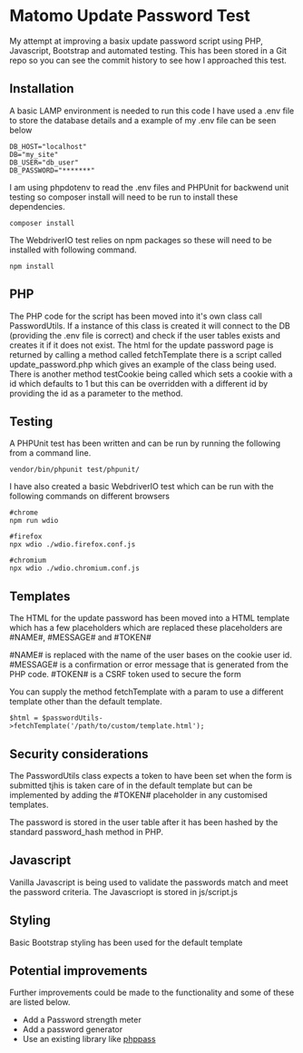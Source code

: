 # Matomo Update Password Test

My attempt at improving a basix update password script using PHP, Javascript, Bootstrap and automated testing.
This has been stored in a Git repo so you can see the commit history to see how I approached this test.

## Installation

A basic LAMP environment is needed to run this code I have used a .env file to store the database details and a example of my .env file can be seen below

```
DB_HOST="localhost"
DB="my_site"
DB_USER="db_user"
DB_PASSWORD="*******"
```

I am using phpdotenv to read the .env files and PHPUnit for backwend unit testing so composer install will need to be run to install
these dependencies.

```
composer install
```

The WebdriverIO test relies on npm packages so these will need to be installed with following command.

```
npm install
```

## PHP

The PHP code for the script has been moved into it's own class call PasswordUtils.
If a instance of this class is created it will connect to the DB (providing the .env file is correct) and check if 
the user tables exists and creates it if it does not exist.
The html for the update password page is returned by calling a method called fetchTemplate there is a script called update_password.php
which gives an example of the class being used.
There is another method testCookie being called which sets a cookie with a id which defaults to 1 but this can be overridden with a different id by providing the
id as a parameter to the method.

## Testing

A PHPUnit test has been written and can be run by running the following from a command line.

```
vendor/bin/phpunit test/phpunit/
```

I have also created a basic WebdriverIO test which can be run with the following commands on different browsers

```
#chrome
npm run wdio

#firefox
npx wdio ./wdio.firefox.conf.js

#chromium
npx wdio ./wdio.chromium.conf.js
```


## Templates

The HTML for the update password has been moved into a HTML template which has a few placeholders
which are replaced these placeholders are \#NAME\#, \#MESSAGE\# and \#TOKEN\#

\#NAME\# is replaced with the name of the user bases on the cookie user id.
\#MESSAGE\# is a confirmation or error message that is generated from the PHP code.
\#TOKEN\# is a CSRF token used to secure the form

You can supply the method fetchTemplate with a param to use a different template other than the default template.

```
$html = $passwordUtils->fetchTemplate('/path/to/custom/template.html');
```

## Security considerations

The PasswordUtils class expects a token to have been set when the form is submitted tjhis is taken care of in
the default template  but can be implemented by adding the \#TOKEN\# placeholder in any customised templates.

The password is stored in the user table after it has been hashed by the standard password_hash method in PHP.

## Javascript

Vanilla Javascript is being used to validate the passwords match and meet the password criteria.
The Javascriopt is stored in js/script.js

## Styling

Basic Bootstrap styling has been used for the default template

## Potential improvements

Further improvements could be made to the functionality and some of these are listed below.

- Add a Password strength meter
- Add a password generator
- Use an existing library like [phppass](https://github.com/rchouinard/phpass)
